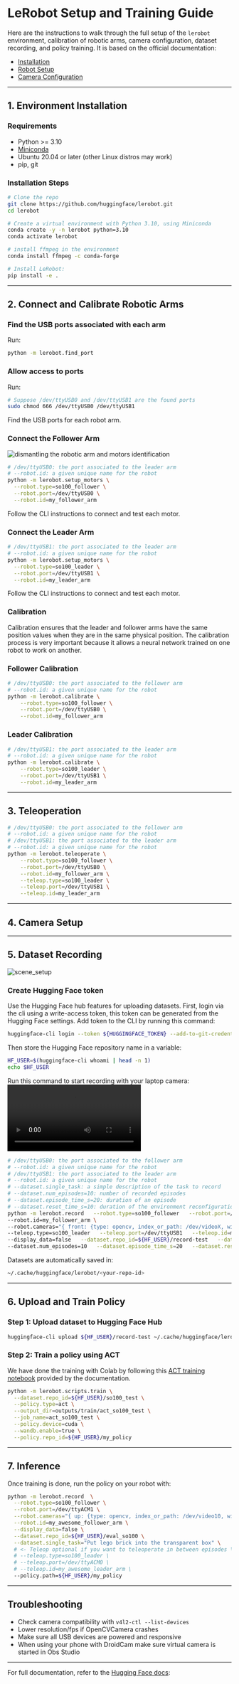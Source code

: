 # LeRobot Setup and Training Guide

Here are the instructions to walk through the full setup of the `lerobot` environment, calibration of robotic arms, camera configuration, dataset recording, and policy training. It is based on the official documentation:

* [Installation](https://huggingface.co/docs/lerobot/main/en/installation)
* [Robot Setup](https://huggingface.co/docs/lerobot/main/en/il_robots)
* [Camera Configuration](https://huggingface.co/docs/lerobot/main/en/cameras)

---

## 1. Environment Installation

### Requirements

* Python >= 3.10
* [Miniconda](https://docs.anaconda.com/miniconda/install/#quick-command-line-install)
* Ubuntu 20.04 or later (other Linux distros may work)
* pip, git

### Installation Steps

```bash
# Clone the repo
git clone https://github.com/huggingface/lerobot.git
cd lerobot

# Create a virtual environment with Python 3.10, using Miniconda
conda create -y -n lerobot python=3.10
conda activate lerobot

# install ffmpeg in the environment
conda install ffmpeg -c conda-forge

# Install LeRobot:
pip install -e .
```

---

## 2. Connect and Calibrate Robotic Arms

### Find the USB ports associated with each arm

Run:

```bash
python -m lerobot.find_port
```
### Allow access to ports

Run:

```bash
# Suppose /dev/ttyUSB0 and /dev/ttyUSB1 are the found ports
sudo chmod 666 /dev/ttyUSB0 /dev/ttyUSB1
```

Find the USB ports for each robot arm.

### Connect the Follower Arm
![dismantling the robotic arm and motors identification](../../public/week4/images/IT/Website/motors_identification_.jpeg)

```bash
# /dev/ttyUSB0: the port associated to the leader arm
# --robot.id: a given unique name for the robot
python -m lerobot.setup_motors \
  --robot.type=so100_follower \
  --robot.port=/dev/ttyUSB0 \
  --robot.id=my_follower_arm
```

Follow the CLI instructions to connect and test each motor.

### Connect the Leader Arm

```bash
# /dev/ttyUSB1: the port associated to the leader arm
# --robot.id: a given unique name for the robot
python -m lerobot.setup_motors \
  --robot.type=so100_leader \
  --robot.port=/dev/ttyUSB1 \
  --robot.id=my_leader_arm
```

Follow the CLI instructions to connect and test each motor.

### Calibration
Calibration ensures that the leader and follower arms have the same position values when they are in the same physical position. The calibration process is very important because it allows a neural network trained on one robot to work on another.


### Follower Calibration

```bash
# /dev/ttyUSB0: the port associated to the follower arm
# --robot.id: a given unique name for the robot
python -m lerobot.calibrate \
    --robot.type=so100_follower \
    --robot.port=/dev/ttyUSB0 \
    --robot.id=my_follower_arm
```

### Leader Calibration

```bash
# /dev/ttyUSB1: the port associated to the leader arm
# --robot.id: a given unique name for the robot
python -m lerobot.calibrate \
    --robot.type=so100_leader \
    --robot.port=/dev/ttyUSB1 \
    --robot.id=my_leader_arm
```
---

## 3. Teleoperation

```bash
# /dev/ttyUSB0: the port associated to the follower arm
# --robot.id: a given unique name for the robot
# /dev/ttyUSB1: the port associated to the leader arm
# --robot.id: a given unique name for the robot
python -m lerobot.teleoperate \
    --robot.type=so100_follower \
    --robot.port=/dev/ttyUSB0 \
    --robot.id=my_follower_arm \
    --teleop.type=so100_leader \
    --teleop.port=/dev/ttyUSB1 \
    --teleop.id=my_leader_arm
```
---

## 4. Camera Setup
---

## 5. Dataset Recording
![scene_setup](/week4/images/IT/Website/scene_setup.jpeg)

### Create Hugging Face token
Use the Hugging Face hub features for uploading datasets. First, login via the cli using a write-access token, this token can be generated from the Hugging Face settings.
Add token to the CLI by running this command:

```bash
huggingface-cli login --token ${HUGGINGFACE_TOKEN} --add-to-git-credential
```

Then store the Hugging Face repository name in a variable:

```bash
HF_USER=$(huggingface-cli whoami | head -n 1)
echo $HF_USER
```
Run this command to start recording with your laptop camera:
<video controls src="/week4/videos/Recording.mp4" title="Recording"></video>
```bash
# /dev/ttyUSB0: the port associated to the follower arm
# --robot.id: a given unique name for the robot
# /dev/ttyUSB1: the port associated to the leader arm
# --robot.id: a given unique name for the robot
# --dataset.single_task: a simple description of the task to record
# --dataset.num_episodes=10: number of recorded episodes
# --dataset.episode_time_s=20: duration of an episode
# --dataset.reset_time_s=10: duration of the environment reconfiguration
python -m lerobot.record   --robot.type=so100_follower   --robot.port=/dev/ttyUSB0 \
--robot.id=my_follower_arm \
--robot.cameras="{ front: {type: opencv, index_or_path: /dev/videoX, width: 640, height: 480, fps: 15, warmup_s: 3}}" \
--teleop.type=so100_leader   --teleop.port=/dev/ttyUSB1   --teleop.id=my_leader_arm \
--display_data=false   --dataset.repo_id=${HF_USER}/record-test   --dataset.single_task="Grab the blue cube" \
--dataset.num_episodes=10   --dataset.episode_time_s=20   --dataset.reset_time_s=10
```

Datasets are automatically saved in:

```bash
~/.cache/huggingface/lerobot/<your-repo-id>
```

---

## 6. Upload and Train Policy

### Step 1: Upload dataset to Hugging Face Hub

```bash
huggingface-cli upload ${HF_USER}/record-test ~/.cache/huggingface/lerobot/{repo-id} --repo-type dataset
```

### Step 2: Train a policy using ACT

We have done the training with Colab by following this [ACT training notebook](https://huggingface.co/docs/lerobot/main/en/notebooks#training-act) provided by the documentation.

```bash
python -m lerobot.scripts.train \
  --dataset.repo_id=${HF_USER}/so100_test \
  --policy.type=act \
  --output_dir=outputs/train/act_so100_test \
  --job_name=act_so100_test \
  --policy.device=cuda \
  --wandb.enable=true \
  --policy.repo_id=${HF_USER}/my_policy
```

---

## 7. Inference

Once training is done, run the policy on your robot with:

```bash
python -m lerobot.record  \
  --robot.type=so100_follower \
  --robot.port=/dev/ttyACM1 \
  --robot.cameras="{ up: {type: opencv, index_or_path: /dev/video10, width: 640, height: 480, fps: 30}, side: {type: intelrealsense, serial_number_or_name: 233522074606, width: 640, height: 480, fps: 30}}" \
  --robot.id=my_awesome_follower_arm \
  --display_data=false \
  --dataset.repo_id=${HF_USER}/eval_so100 \
  --dataset.single_task="Put lego brick into the transparent box" \
  # <- Teleop optional if you want to teleoperate in between episodes \
  # --teleop.type=so100_leader \
  # --teleop.port=/dev/ttyACM0 \
  # --teleop.id=my_awesome_leader_arm \
  --policy.path=${HF_USER}/my_policy
```

---

## Troubleshooting

* Check camera compatibility with `v4l2-ctl --list-devices`
* Lower resolution/fps if OpenCVCamera crashes
* Make sure all USB devices are powered and responsive
* When using your phone with DroidCam make sure virtual camera is started in Obs Studio

---

For full documentation, refer to the [Hugging Face docs](https://huggingface.co/docs/lerobot):
